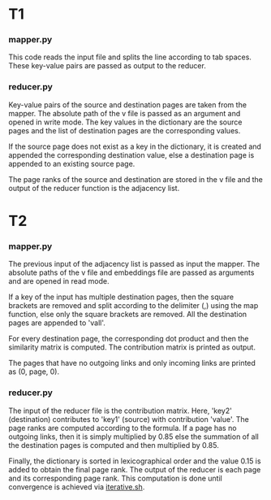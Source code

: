# T1

### mapper.py

This code reads the input file and splits the line according to tab spaces. These key-value pairs are passed as output to the reducer.

### reducer.py

Key-value pairs of the source and destination pages are taken from the mapper. The absolute path of the v file is passed as an argument and opened in write mode. The key values in the dictionary are the source pages and the list of destination pages are the corresponding values. 

If the source page does not exist as a key in the dictionary, it is created and appended the corresponding destination value, else a destination page is appended to an existing source page.

The page ranks of the source and destination are stored in the v file and the output of the reducer function is the adjacency list.

# T2

### mapper.py

The previous input of the adjacency list is passed as input the mapper. The absolute paths of the v file and embeddings file are passed as arguments and are opened in read mode.

If a key of the input has multiple destination pages, then the square brackets are removed and split according to the delimiter (,) using the map function, else only the square brackets are removed. All the destination pages are appended to 'vall'. 

For every destination page, the corresponding dot product and then the similarity matrix is computed. The contribution matrix is printed as output.

The pages that have no outgoing links and only incoming links are printed as (0, page, 0).

### reducer.py

The input of the reducer file is the contribution matrix. Here, 'key2' (destination) contributes to 'key1' (source) with contribution 'value'. The page ranks are computed according to the formula. If a page has no outgoing links, then it is simply multiplied by 0.85 else the summation of all the destination pages is computed and then multiplied by 0.85.

Finally, the dictionary is sorted in lexicographical order and the value 0.15 is added to obtain the final page rank. The output of the reducer is each page and its corresponding page rank. 
This computation is done until convergence is achieved via [iterative.sh](http://iterative.sh).
